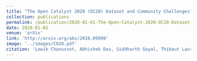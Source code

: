 ```yaml
---
title: "The Open Catalyst 2020 (OC20) Dataset and Community Challenges"
collection: publications
permalink: /publication/2020-01-01-The-Open-Catalyst-2020-OC20-Dataset-and-Community-Challenges
date: 2020-01-01
venue: 'arXiv'
link: 'http://arxiv.org/abs/2010.09990'
image: '../images/CO20.pdf'
citation: 'Lowik Chanussot, Abhishek Das, Siddharth Goyal, Thibaut Lavril, Muhammed Shuaibi, Morgane Riviere, <b>Kevin Tran</b>, Javier Heras-Domingo, Caleb Ho, Weihua Hu, Aini Palizhati, Anuroop Sriram, Brandon Wood, Junwoong Yoon, Devi Parikh, C. Zitnick, Zachary Ulissi, "The Open Catalyst 2020 (OC20) Dataset and Community Challenges". arXiv.2010.09990, 2020.'
---
```

